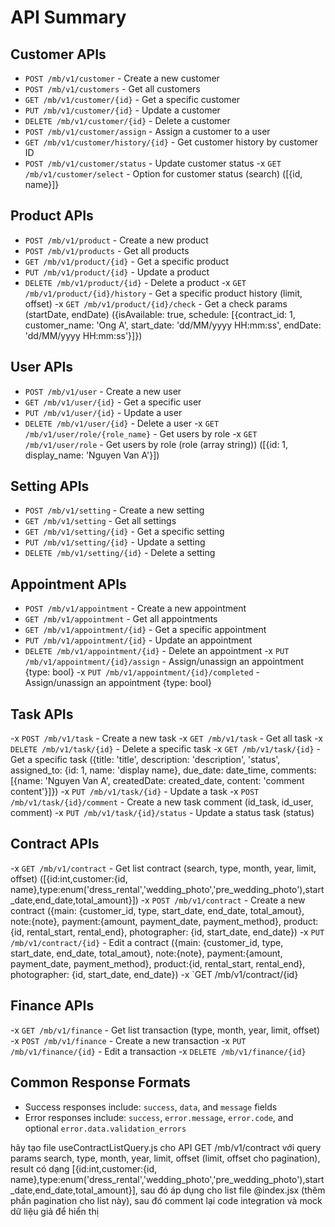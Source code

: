 # API Summary

## Customer APIs
- `POST /mb/v1/customer` - Create a new customer
- `POST /mb/v1/customers` - Get all customers
- `GET /mb/v1/customer/{id}` - Get a specific customer
- `PUT /mb/v1/customer/{id}` - Update a customer
- `DELETE /mb/v1/customer/{id}` - Delete a customer
- `POST /mb/v1/customer/assign` - Assign a customer to a user
- `GET /mb/v1/customer/history/{id}` - Get customer history by customer ID
- `POST /mb/v1/customer/status` - Update customer status
-x `GET /mb/v1/customer/select` - Option for customer status (search) ([{id, name}]}

## Product APIs
- `POST /mb/v1/product` - Create a new product
- `POST /mb/v1/products` - Get all products
- `GET /mb/v1/product/{id}` - Get a specific product
- `PUT /mb/v1/product/{id}` - Update a product
- `DELETE /mb/v1/product/{id}` - Delete a product
-x `GET /mb/v1/product/{id}/history` - Get a specific product history (limit, offset)
-x `GET /mb/v1/product/{id}/check` - Get a check params (startDate, endDate) ({isAvailable: true, schedule: [{contract_id: 1, customer_name: 'Ong A', start_date: 'dd/MM/yyyy HH:mm:ss', endDate: 'dd/MM/yyyy HH:mm:ss'}]})

## User APIs
- `POST /mb/v1/user` - Create a new user
- `GET /mb/v1/user/{id}` - Get a specific user
- `PUT /mb/v1/user/{id}` - Update a user
- `DELETE /mb/v1/user/{id}` - Delete a user
-x `GET /mb/v1/user/role/{role_name}` - Get users by role
-x `GET /mb/v1/user/role` - Get users by role (role (array string)) ([{id: 1, display_name: 'Nguyen Van A'}])

## Setting APIs
- `POST /mb/v1/setting` - Create a new setting
- `GET /mb/v1/setting` - Get all settings
- `GET /mb/v1/setting/{id}` - Get a specific setting
- `PUT /mb/v1/setting/{id}` - Update a setting
- `DELETE /mb/v1/setting/{id}` - Delete a setting

## Appointment APIs
- `POST /mb/v1/appointment` - Create a new appointment
- `GET /mb/v1/appointment` - Get all appointments
- `GET /mb/v1/appointment/{id}` - Get a specific appointment
- `PUT /mb/v1/appointment/{id}` - Update an appointment
- `DELETE /mb/v1/appointment/{id}` - Delete an appointment
-x `PUT /mb/v1/appointment/{id}/assign` - Assign/unassign an appointment {type: bool}
-x `PUT /mb/v1/appointment/{id}/completed` - Assign/unassign an appointment {type: bool}

## Task APIs
-x `POST /mb/v1/task` - Create a new task
-x `GET /mb/v1/task` - Get all task
-x `DELETE /mb/v1/task/{id}` - Delete a specific task
-x `GET /mb/v1/task/{id}` - Get a specific task ({title: 'title', description: 'description', 'status', assigned_to: {id: 1, name: 'display name}, due_date: date_time, comments: [{name: 'Nguyen Van A', createdDate: created_date, content: 'comment content'}]})
-x `PUT /mb/v1/task/{id}` - Update a task
-x `POST /mb/v1/task/{id}/comment` - Create a new task comment (id_task, id_user, comment)
-x `PUT /mb/v1/task/{id}/status` - Update a status task (status)

## Contract APIs
-x `GET /mb/v1/contract` - Get list contract (search, type, month, year, limit, offset) ([{id:int,customer:{id, name},type:enum('dress_rental','wedding_photo','pre_wedding_photo'),start_date,end_date,total_amount}])
-x `POST /mb/v1/contract` - Create a new contract ({main: {customer_id, type, start_date, end_date, total_amout}, note:{note}, payment:{amount, payment_date, payment_method}, product:{id, rental_start, rental_end}, photographer: {id, start_date, end_date})
-x `PUT /mb/v1/contract/{id}` - Edit a contract ({main: {customer_id, type, start_date, end_date, total_amout}, note:{note}, payment:{amount, payment_date, payment_method}, product:{id, rental_start, rental_end}, photographer: {id, start_date, end_date})
-x `GET /mb/v1/contract/{id}

## Finance APIs
-x `GET /mb/v1/finance` - Get list transaction (type, month, year, limit, offset)
-x `POST /mb/v1/finance` - Create a new transaction 
-x `PUT /mb/v1/finance/{id}` - Edit a transaction 
-x `DELETE /mb/v1/finance/{id}`

## Common Response Formats
- Success responses include: `success`, `data`, and `message` fields
- Error responses include: `success`, `error.message`, `error.code`, and optional `error.data.validation_errors` 

hãy tạo file useContractListQuery.js cho API GET /mb/v1/contract với query params search, type, month, year, limit, offset (limit, offset cho pagination), result có dạng [{id:int,customer:{id, name},type:enum('dress_rental','wedding_photo','pre_wedding_photo'),start_date,end_date,total_amount}], sau đó áp dụng cho list file @index.jsx (thêm phần pagination cho list này), sau đó comment lại code integration và mock dữ liệu giả để hiển thị